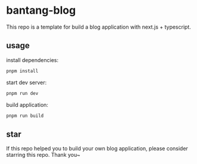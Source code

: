 # bantang-blog

This repo is a template for build a blog application with next.js + typescript.

## usage

install dependencies:

```bash
pnpm install
```

start dev server:

```bash
pnpm run dev
```

build application:

```bash
pnpm run build
```

## star

If this repo helped you to build your own blog application, please consider starring this repo. Thank you~
